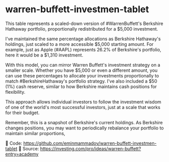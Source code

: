 # warren-buffett-investmen-tablet

This table represents a scaled-down version of #WarrenBuffett's Berkshire Hathaway portfolio, proportionally redistributed for a $5,000 investment. 

I've maintained the same percentage allocations as Berkshire Hathaway's holdings, just scaled to a more accessible $5,000 starting amount. For example, just as Apple (#AAPL) represents 26.2% of Berkshire's portfolio, here it would be a $1,310 investment.

With this model, you can mirror Warren Buffett's investment strategy on a smaller scale. Whether you have $5,000 or even a different amount, you can use these percentages to allocate your investments proportionally to match #BerkshireHathaway's portfolio strategy. I've also included a $50 (1%) cash reserve, similar to how Berkshire maintains cash positions for flexibility.

This approach allows individual investors to follow the investment wisdom of one of the world's most successful investors, just at a scale that works for their budget. 

Remember, this is a snapshot of Berkshire's current holdings. As Berkshire changes positions, you may want to periodically rebalance your portfolio to maintain similar proportions,

🔗 Code: https://github.com/eminmammadov/warren-buffett-investmen-tablet
🔗 Source: https://investing.com/pro/ideas/warren-buffett?entry=academy
